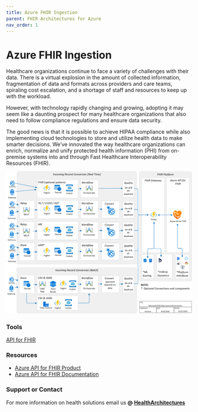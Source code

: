 ```yaml
---
title: Azure FHIR Ingestion
parent: FHIR Architectures for Azure
nav_order: 1
---
```


# Azure FHIR Ingestion 

Healthcare organizations continue to face a variety of challenges with their data. There is a virtual explosion in the amount of collected information, fragmentation of data and formats across providers and care teams, spiraling cost escalation, and a shortage of staff and resources to keep up with the workload.

However, with technology rapidly changing and growing, adopting it may seem like a daunting prospect for many healthcare organizations that also need to follow compliance regulations and ensure data security. 

The good news is that it is possible to achieve HIPAA compliance while also implementing cloud technologies to store and utilize health data to make smarter decisions.  We’ve innovated the way healthcare organizations can enrich, normalize and unify protected health information (PHI) from on-premise systems into and through Fast Healthcare Interoperability Resources (FHIR).   

<a href="https://raw.githubusercontent.com/daemel/site/master/assets/images/Ingestion-Workflow-Architecture-and-Design.png" target="_blank"> <img src="https://raw.githubusercontent.com/daemel/site/master/assets/images/Ingestion-Workflow-Architecture-and-Design.png" alt="image"/></a>


### Tools 
[API for FHIR](/health-architectures/FHIR-Tools-HL7Converter.html)

### Resources 
- [Azure API for FHIR Product](https://azure.microsoft.com/en-us/services/azure-api-for-fhir/)
- [Azure API for FHIR Documentation](https://docs.microsoft.com/en-us/azure/healthcare-apis/)



### Support or Contact

For more information on health solutions email us **@ <a href="mailto:HealthArchitectures@microsoft.com">HealthArchitectures</a>**
